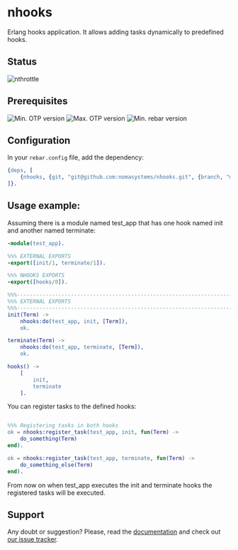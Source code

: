 # nhooks

Erlang hooks application. It allows adding tasks dynamically to predefined hooks.

## Status

![nthrottle](https://github.com/nomasystems/nhooks/actions/workflows/build.yml/badge.svg)

## Prerequisites

![Min. OTP version](https://img.shields.io/badge/min._OTP-22-blue)
![Max. OTP version](https://img.shields.io/badge/max._OTP-24-blue)
![Min. rebar version](https://img.shields.io/badge/min._rebar-3.14.X-blue)

## Configuration

In your `rebar.config` file, add the dependency:
```erl
{deps, [
    {nhooks, {git, "git@github.com:nomasystems/nhooks.git", {branch, "main"}}}
]}.
```

## Usage example:

Assuming there is a module named test_app that has one hook named init and another named terminate:

```erl
-module(test_app).

%%% EXTERNAL EXPORTS
-export([init/1, terminate/1]).

%%% NHOOKS EXPORTS
-export([hooks/0]).

%%%-----------------------------------------------------------------------------
%%% EXTERNAL EXPORTS
%%%-----------------------------------------------------------------------------
init(Term) ->
    nhooks:do(test_app, init, [Term]),
    ok.

terminate(Term) ->
    nhooks:do(test_app, terminate, [Term]),
    ok.

hooks() ->
    [
        init,
        terminate
    ].


```

You can register tasks to the defined hooks:

```erl

%%% Registering tasks in both hooks
ok = nhooks:register_task(test_app, init, fun(Term) ->
    do_something(Term)
end).

ok = nhooks:register_task(test_app, terminate, fun(Term) ->
    do_something_else(Term)
end).

```

From now on when test_app executes the init and terminate hooks the registered tasks will be executed.

## Support

Any doubt or suggestion? Please, read the [documentation](http://nomasystems.github.io/nhooks) and check out [our issue tracker](https://github.com/nomasystems/nhooks/issues).
